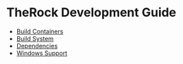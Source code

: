 # TheRock Development Guide

- [Build Containers](build_containers.md)
- [Build System](build_system.md)
- [Dependencies](dependencies.md)
- [Windows Support](windows_support.md)
